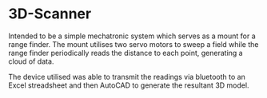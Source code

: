 # 3D-Scanner
Intended to be a simple mechatronic system which serves as a mount for a range finder. 
The mount utilises two servo motors to sweep a field while the range finder periodically reads the distance to each point, 
generating a cloud of data. 

The device utilised  was able to transmit the readings via bluetooth to an Excel streadsheet and then 
AutoCAD to generate the resultant 3D model.
